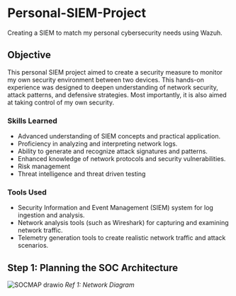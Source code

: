 # Personal-SIEM-Project
Creating a SIEM to match my personal cybersecurity needs using Wazuh.

## Objective

This personal SIEM project aimed to create a security measure to monitor my own security environment between two devices. This hands-on experience was designed to deepen understanding of network security, attack patterns, and defensive strategies. Most importantly, it is also aimed at taking control of my own security.

### Skills Learned

- Advanced understanding of SIEM concepts and practical application.
- Proficiency in analyzing and interpreting network logs.
- Ability to generate and recognize attack signatures and patterns.
- Enhanced knowledge of network protocols and security vulnerabilities.
- Risk management
- Threat intelligence and threat driven testing

### Tools Used

- Security Information and Event Management (SIEM) system for log ingestion and analysis.
- Network analysis tools (such as Wireshark) for capturing and examining network traffic.
- Telemetry generation tools to create realistic network traffic and attack scenarios.

## Step 1: Planning the SOC Architecture
![SOCMAP drawio](https://github.com/user-attachments/assets/d02ef954-afbe-423b-93b6-5b0475a31666)
*Ref 1: Network Diagram*
